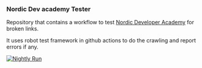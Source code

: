 ### Nordic Dev academy Tester

Repository that contains a workflow to test [Nordic Developer Academy](https://academy.nordicsemi.com/) for broken links.

It uses robot test framework in github actions to do the crawling and report errors if any.

[![Nightly Run](https://github.com/balaji-nordic/devacad-test/actions/workflows/crawl.yml/badge.svg?event=schedule)](https://github.com/balaji-nordic/devacad-test/actions/workflows/crawl.yml?query=branch%3Amain+event%3Aschedule)

